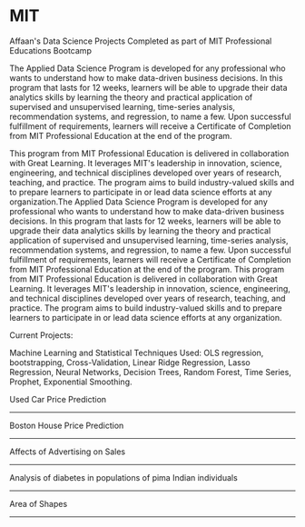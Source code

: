 # MIT
Affaan's Data Science Projects Completed as part of MIT Professional Educations Bootcamp

The Applied Data Science Program is developed for any professional who wants to understand how to make data-driven business decisions. In this program that lasts for 12 weeks, learners will be able to upgrade their data analytics skills by learning the theory and practical application of supervised and unsupervised learning, time-series analysis, recommendation systems, and regression, to name a few. Upon successful fulfillment of requirements, learners will receive a Certificate of Completion from MIT Professional Education at the end of the program.

This program from MIT Professional Education is delivered in collaboration with Great Learning. It leverages MIT's leadership in innovation, science, engineering, and technical disciplines developed over years of research, teaching, and practice. The program aims to build industry-valued skills and to prepare learners to participate in or lead data science efforts at any organization.The Applied Data Science Program is developed for any professional who wants to understand how to make data-driven business decisions. In this program that lasts for 12 weeks, learners will be able to upgrade their data analytics skills by learning the theory and practical application of supervised and unsupervised learning, time-series analysis, recommendation systems, and regression, to name a few. Upon successful fulfillment of requirements, learners will receive a Certificate of Completion from MIT Professional Education at the end of the program. This program from MIT Professional Education is delivered in collaboration with Great Learning. It leverages MIT's leadership in innovation, science, engineering, and technical disciplines developed over years of research, teaching, and practice. The program aims to build industry-valued skills and to prepare learners to participate in or lead data science efforts at any organization.

Current Projects: 

Machine Learning and Statistical Techniques Used: OLS regression, bootstrapping, Cross-Validation, Linear Ridge Regression,
Lasso Regression, Neural Networks, Decision Trees, Random Forest, Time Series, Prophet, Exponential Smoothing.

Used Car Price Prediction

----------------------------------------------------------------------------

Boston House Price Prediction

----------------------------------------------------------------------------

Affects of Advertising on Sales

----------------------------------------------------------------------------

Analysis of diabetes in populations of pima Indian individuals

----------------------------------------------------------------------------

Area of Shapes

----------------------------------------------------------------------------
